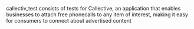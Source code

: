 callectiv_test consists of tests for Callective, an application that 
enables businesses to attach free phonecalls to any item of interest, 
making it easy for consumers to connect about advertised content
